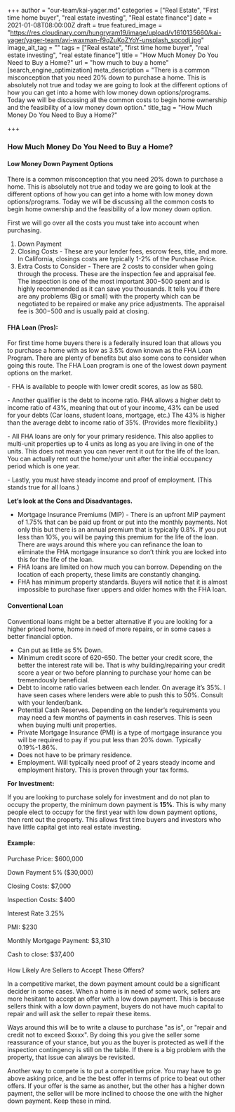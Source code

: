 +++
author = "our-team/kai-yager.md"
categories = ["Real Estate", "First time home buyer", "real estate investing", "Real estate finance"]
date = 2021-01-08T08:00:00Z
draft = true
featured_image = "https://res.cloudinary.com/hungryram19/image/upload/v1610135660/kai-yager/yager-team/avi-waxman-f9qZuKoZYoY-unsplash_spcodj.jpg"
image_alt_tag = ""
tags = ["Real estate", "first time home buyer", "real estate investing", "real estate finance"]
title = "How Much Money Do You Need to Buy a Home?"
url = "how much to buy a home"
[search_engine_optimization]
meta_description = "There is a common misconception that you need 20% down to purchase a home. This is absolutely not true and today we are going to look at the different options of how you can get into a home with low money down options/programs. Today we will be discussing all the common costs to begin home ownership and the feasibility of a low money down option."
title_tag = "How Much Money Do You Need to Buy a Home?"

+++
### How Much Money Do You Need to Buy a Home?

#### Low Money Down Payment Options

There is a common misconception that you need 20% down to purchase a home. This is absolutely not true and today we are going to look at the different options of how you can get into a home with low money down options/programs. Today we will be discussing all the common costs to begin home ownership and the feasibility of a low money down option.

First we will go over all the costs you must take into account when purchasing.

1. Down Payment
2. Closing Costs - These are your lender fees, escrow fees, title, and more. In California, closings costs are typically 1-2% of the Purchase Price.
3. Extra Costs to Consider - There are 2 costs to consider when going through the process. These are the inspection fee and appraisal fee. The inspection is one of the most important $300-$500 spent and is highly recommended as it can save you thousands. It tells you if there are any problems (Big or small) with the property which can be negotiated to be repaired or make any price adjustments. The appraisal fee is $300-$500 and is usually paid at closing.

#### **FHA Loan (Pros):**

For first time home buyers there is a federally insured loan that allows you to purchase a home with as low as 3.5% down known as the FHA Loan Program. There are plenty of benefits but also some cons to consider when going this route. The FHA Loan program is one of the lowest down payment options on the market.

\- FHA is available to people with lower credit scores, as low as 580.

\- Another qualifier is the debt to income ratio. FHA allows a higher debt to income ratio of 43%, meaning that out of your income, 43% can be used for your debts (Car loans, student loans, mortgage, etc.) The 43% is higher than the average debt to income ratio of 35%. (Provides more flexibility.)

\- All FHA loans are only for your primary residence. This also applies to multi-unit properties up to 4 units as long as you are living in one of the units. This does not mean you can never rent it out for the life of the loan. You can actually rent out the home/your unit after the initial occupancy period which is one year.

\- Lastly, you must have steady income and proof of employment. (This stands true for all loans.)

**Let’s look at the Cons and Disadvantages.**

* Mortgage Insurance Premiums (MIP) - There is an upfront MIP payment of 1.75% that can be paid up front or put into the monthly payments. Not only this but there is an annual premium that is typically 0.8%. If you put less than 10%, you will be paying this premium for the life of the loan. There are ways around this where you can refinance the loan to eliminate the FHA mortgage insurance so don’t think you are locked into this for the life of the loan.
* FHA loans are limited on how much you can borrow. Depending on the location of each property, these limits are constantly changing.
* FHA has minimum property standards. Buyers will notice that it is almost impossible to purchase fixer uppers and older homes with the FHA loan.

#### **Conventional Loan**

Conventional loans might be a better alternative if you are looking for a higher priced home, home in need of more repairs, or in some cases a better financial option.

* Can put as little as 5% Down.
* Minimum credit score of 620-650. The better your credit score, the better the interest rate will be. That is why building/repairing your credit score a year or two before planning to purchase your home can be tremendously beneficial.
* Debt to income ratio varies between each lender. On average it’s 35%. I have seen cases where lenders were able to push this to 50%. Consult with your lender/bank.
* Potential Cash Reserves. Depending on the lender’s requirements you may need a few months of payments in cash reserves. This is seen when buying multi unit properties.
* Private Mortgage Insurance (PMI) is a type of mortgage insurance you will be required to pay if you put less than 20% down. Typically 0.19%-1.86%.
* Does not have to be primary residence.
* Employment. Will typically need proof of 2 years steady income and employment history. This is proven through your tax forms.

**For Investment:**

If you are looking to purchase solely for investment and do not plan to occupy the property, the minimum down payment is **15%**. This is why many people elect to occupy for the first year with low down payment options, then rent out the property. This allows first time buyers and investors who have little capital get into real estate investing.

#### **Example:**

Purchase Price: $600,000

Down Payment 5% ($30,000)

Closing Costs: $7,000

Inspection Costs: $400

Interest Rate 3.25%

PMI: $230

Monthly Mortgage Payment: $3,310

Cash to close: $37,400

#### 

How Likely Are Sellers to Accept These Offers?

In a competitive market, the down payment amount could be a significant decider in some cases. When a home is in need of some work, sellers are more hesitant to accept an offer with a low down payment. This is because sellers think with a low down payment, buyers do not have much capital to repair and will ask the seller to repair these items.

Ways around this will be to write a clause to purchase "as is", or "repair and credit not to exceed $xxxx". By doing this you give the seller some reassurance of your stance, but you as the buyer is protected as well if the inspection contingency is still on the table. If there is a big problem with the property, that issue can always be revisited.

Another way to compete is to put a competitive price. You may have to go above asking price, and be the best offer in terms of price to beat out other offers. If your offer is the same as another, but the other has a higher down payment, the seller will be more inclined to choose the one with the higher down payment. Keep these in mind.